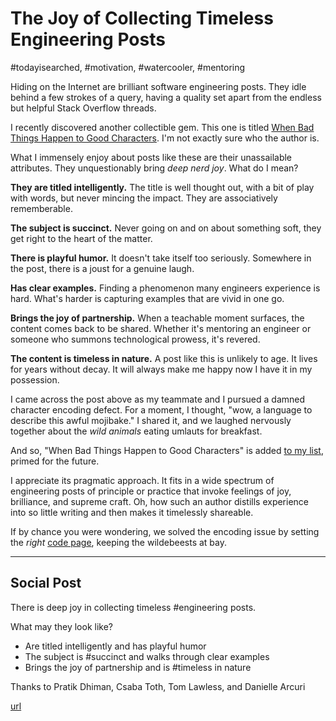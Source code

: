 # The Joy of Collecting Timeless Engineering Posts
#todayisearched, #motivation, #watercooler, #mentoring

Hiding on the Internet are brilliant software engineering posts. They idle behind a few strokes of a query, having a quality set apart from the endless but helpful Stack Overflow threads.

I recently discovered another collectible gem. This one is titled [When Bad Things Happen to Good Characters](http://hcibib.org/multilingual/badchars.htm). I'm not exactly sure who the author is.

What I immensely enjoy about posts like these are their unassailable attributes. They unquestionably bring *deep nerd joy*. What do I mean?

**They are titled intelligently.** The title is well thought out, with a bit of play with words, but never mincing the impact. They are associatively rememberable.

**The subject is succinct.** Never going on and on about something soft, they get right to the heart of the matter.

**There is playful humor.** It doesn't take itself too seriously. Somewhere in the post, there is a joust for a genuine laugh.

**Has clear examples.** Finding a phenomenon many engineers experience is hard. What's harder is capturing examples that are vivid in one go.

**Brings the joy of partnership.** When a teachable moment surfaces, the content comes back to be shared. Whether it's mentoring an engineer or someone who summons technological prowess, it's revered.

**The content is timeless in nature.** A post like this is unlikely to age. It lives for years without decay. It will always make me happy now I have it in my possession.

I came across the post above as my teammate and I pursued a damned character encoding defect. For a moment, I thought, "wow, a language to describe this awful mojibake." I shared it, and we laughed nervously together about the *wild animals* eating umlauts for breakfast.

And so, "When Bad Things Happen to Good Characters" is added [to my list](https://github.com/solidi/learning-notes/blob/master/mentoring/shared-links.md), primed for the future.

I appreciate its pragmatic approach. It fits in a wide spectrum of engineering posts of principle or practice that invoke feelings of joy, brilliance, and supreme craft. Oh, how such an author distills experience into so little writing and then makes it timelessly shareable.

If by chance you were wondering, we solved the encoding issue by setting the *right* [code page](https://en.wikipedia.org/wiki/Code_page), keeping the wildebeests at bay.

---

## Social Post

There is deep joy in collecting timeless #engineering posts.

What may they look like?
- Are titled intelligently and has playful humor
- The subject is #succinct and walks through clear examples
- Brings the joy of partnership and is #timeless in nature

Thanks to Pratik Dhiman, Csaba Toth, Tom Lawless, and Danielle Arcuri

[url](https://dev.to/solidi/the-joy-of-collecting-timeless-engineering-posts-5el3)
